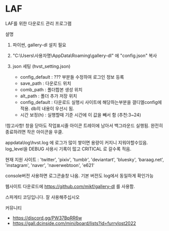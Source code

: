 # LAF
LAF를 위한 다운로드 관리 프로그램

설명
1. 파이썬, gallery-dl 설치 필요

2. "C:\Users\사용자명\AppData\Roaming\gallery-dl" 에 "config.json" 복사

3. json 세팅 (hvst_setting.json)
    - config_default : ??? 부분들 수정하여 로그인 정보 등록
    - save_path : 다운로드 위치
    - comb_path : 폴더합본 생성 위치
    - alt_path  : 폴더 추가 저장 위치
    - config_default : 다운로드 실행시 사이트에 해당하는부분을 갤디엘config에 적용.
    db의 내용이 우선시 됨.
    - 시간 보정(h) : 실행할때 기준 시간에 이 값을 빼서 함 (추천:3~24)

!참고사항!
창을 닫아도 작업표시줄 아이콘 트레이에 남아서 백그라운드 실행됨.
완전히 종료하려면 작은 아이콘을 우클.

appdata\log\hvst.log 에 로그가 많이 쌓이면 용량이 커지니 지워야할수있음.
log_level을 DEBUG 사용시 기록이 많고 CRITICAL 로 갈수록 적음.

현재 지원 사이트 : 'twitter', 'pixiv', 'tumblr', 'deviantart', 'bluesky', 'baraag.net', 'instagram', 'naver', 'naverwebtoon', 'e621'

console버전 사용하면 로그콘솔창 나옴. 기본 버전도 log에서 동일하게 확인가능



웹사이트 다운로드에 https://github.com/mikf/gallery-dl 를 사용함. 





스파게티 코딩입니다. 잘 사용해주십시오

커뮤니티
- https://discord.gg/PW37BpRR6w
- https://gall.dcinside.com/mini/board/lists?id=furrylost2022


